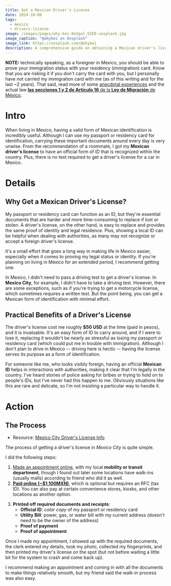 ```yaml
---
title: Get a Mexican Driver's License
date: 2024-10-08
tags:
  - mexico
  - drivers-license
image: /images/pages/why-kei-8e2gal_GIE8-unsplash.jpg
image_caption: "@whykei on Unsplash"
image_link: https://unsplash.com/@whykei
description: A comprehensive guide on obtaining a Mexican driver's license, including the benefits, required documents, payment methods, and practical tips for expats living in Mexico.
---
```

**NOTE:** technically speaking, as a foreigner in Mexico, you should be able to prove your immigration status with your residency (immigration) card. Know that you are risking it if you don't carry the card with you, but I personally have not carried my immigration card with me (as of this writing and for the last ~2 years). That said, read more of some [anecdotal experiences](https://old.reddit.com/r/mexicoexpats/comments/1gr337m/copy_of_residency_card/) and the actual law [**las secciones 1 y 2 de Artículo 16** de la **Ley de Migración** de México](https://www.diputados.gob.mx/LeyesBiblio/pdf/LMigra.pdf). 

# Intro

When living in Mexico, having a valid form of Mexican identification is incredibly useful. Although I can use my passport or residency card for identification, carrying these important documents around every day is very unwise. From the recommendation of a roommate, I got my **Mexican driver's license** to have an official form of ID that is recognized within the country. Plus, there is no test required to get a driver's license for a car in Mexico.

# Details

## Why Get a Mexican Driver's License?

My passport or residency card can function as an ID, but they're essential documents that are harder and more time-consuming to replace if lost or stolen. A driver's license, on the other hand, is easy to replace and provides the same proof of identity and legal residence. Plus, showing a local ID can be helpful when dealing with authorities, as many may not recognize or accept a foreign driver's license.

It's a small effort that goes a long way in making life in Mexico easier, especially when it comes to proving my legal status or identity. If you're planning on living in Mexico for an extended period, I recommend getting one.

In Mexico, I didn't need to pass a driving test to get a driver's license. In **Mexico City**, for example, I didn't have to take a driving test. However, there are some exceptions, such as if you're trying to get a motorcycle license, which sometimes requires a written test. But the point being, you can get a Mexican form of identification with minimal effort.

## Practical Benefits of a Driver's License

The driver's license cost me roughly **$50 USD** at the time (paid in pesos), and it is invaluable. It's an easy form of ID to carry around, and if I were to lose it, replacing it wouldn't be nearly as stressful as losing my passport or residency card (which could put me in trouble with immigration). Although I don't plan to drive in Mexico -- driving here is hectic -- having the license serves its purpose as a form of identification.

For someone like me, who looks visibly foreign, having an official **Mexican ID** helps in interactions with authorities, making it clear that I'm legally in the country. I've heard stories of police asking for bribes or trying to hold on to people's IDs, but I've never had this happen to me. Obviously situations like this are rare and delicate, so I'm not insisting a particular way to handle it.

# Action

## The Process

* Resource: [Mexico City Driver's License Info](https://www.cdmx.gob.mx/public/InformacionTramite.xhtml?idTramite=2506)

The process of getting a driver's license in *Mexico City* is quite simple.

I did the following steps:

1) [Made an appointment online](https://app.semovi.cdmx.gob.mx/citas/), with my local **mobility or transit department**, though I found out later some locations have walk-ins (usually malls) according to friend who did it as well.
2) **[Paid online (~$1,100MXN)](https://data.finanzas.cdmx.gob.mx/formato_lc/vehicular/licencias/01)**, which is optional but requires an RFC (tax ID). You can also pay at certain convenience stores, kiosks, and other locations as another option.
3. **Printed off required documents and receipts**:
   - **Official ID**: *color copy* of my passport or residency card
   - **Utility Bill**: power, gas, or water bill with my current address (doesn't need to be the owner of the address)
   - **Proof of payment**
   - **Proof of appointment**

Once I made my appointment, I showed up with the required documents, the clerk entered my details, took my photo, collected my fingerprints, and then printed my driver's license on the spot (but not before waiting a little bit for the system to crash and come back up).

I recommend making an appointment and coming in with all the documents to make things relatively smooth, but my friend said the walk-in process was also easy.
